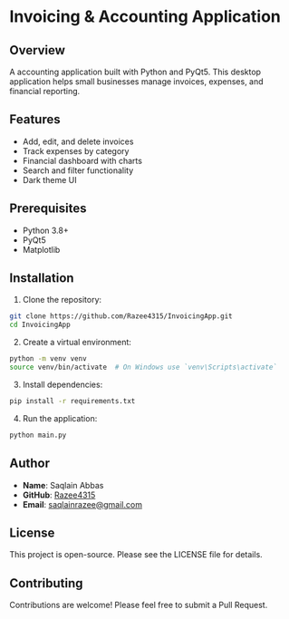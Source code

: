 # Invoicing & Accounting Application

## Overview
A accounting application built with Python and PyQt5. This desktop application helps small businesses manage invoices, expenses, and financial reporting.

## Features
- Add, edit, and delete invoices
- Track expenses by category
- Financial dashboard with charts
- Search and filter functionality
- Dark theme UI

## Prerequisites
- Python 3.8+
- PyQt5
- Matplotlib

## Installation

1. Clone the repository:
```bash
git clone https://github.com/Razee4315/InvoicingApp.git
cd InvoicingApp
```

2. Create a virtual environment:
```bash
python -m venv venv
source venv/bin/activate  # On Windows use `venv\Scripts\activate`
```

3. Install dependencies:
```bash
pip install -r requirements.txt
```

4. Run the application:
```bash
python main.py
```

## Author
- **Name**: Saqlain Abbas
- **GitHub**: [Razee4315](https://github.com/Razee4315)
- **Email**: saqlainrazee@gmail.com

## License
This project is open-source. Please see the LICENSE file for details.

## Contributing
Contributions are welcome! Please feel free to submit a Pull Request.
